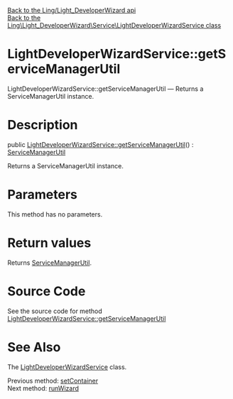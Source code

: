 [Back to the Ling/Light_DeveloperWizard api](https://github.com/lingtalfi/Light_DeveloperWizard/blob/master/doc/api/Ling/Light_DeveloperWizard.md)<br>
[Back to the Ling\Light_DeveloperWizard\Service\LightDeveloperWizardService class](https://github.com/lingtalfi/Light_DeveloperWizard/blob/master/doc/api/Ling/Light_DeveloperWizard/Service/LightDeveloperWizardService.md)


LightDeveloperWizardService::getServiceManagerUtil
================



LightDeveloperWizardService::getServiceManagerUtil — Returns a ServiceManagerUtil instance.




Description
================


public [LightDeveloperWizardService::getServiceManagerUtil](https://github.com/lingtalfi/Light_DeveloperWizard/blob/master/doc/api/Ling/Light_DeveloperWizard/Service/LightDeveloperWizardService/getServiceManagerUtil.md)() : [ServiceManagerUtil](https://github.com/lingtalfi/Light_DeveloperWizard/blob/master/doc/api/Ling/Light_DeveloperWizard/Service/ServiceManagerUtil.md)




Returns a ServiceManagerUtil instance.




Parameters
================

This method has no parameters.


Return values
================

Returns [ServiceManagerUtil](https://github.com/lingtalfi/Light_DeveloperWizard/blob/master/doc/api/Ling/Light_DeveloperWizard/Service/ServiceManagerUtil.md).








Source Code
===========
See the source code for method [LightDeveloperWizardService::getServiceManagerUtil](https://github.com/lingtalfi/Light_DeveloperWizard/blob/master/Service/LightDeveloperWizardService.php#L63-L69)


See Also
================

The [LightDeveloperWizardService](https://github.com/lingtalfi/Light_DeveloperWizard/blob/master/doc/api/Ling/Light_DeveloperWizard/Service/LightDeveloperWizardService.md) class.

Previous method: [setContainer](https://github.com/lingtalfi/Light_DeveloperWizard/blob/master/doc/api/Ling/Light_DeveloperWizard/Service/LightDeveloperWizardService/setContainer.md)<br>Next method: [runWizard](https://github.com/lingtalfi/Light_DeveloperWizard/blob/master/doc/api/Ling/Light_DeveloperWizard/Service/LightDeveloperWizardService/runWizard.md)<br>

